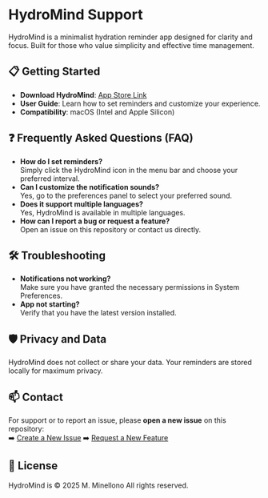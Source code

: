 # HydroMind Support

HydroMind is a minimalist hydration reminder app designed for clarity and focus. Built for those who value simplicity and effective time management.

## 📋 Getting Started
- **Download HydroMind**: [App Store Link](https://link-to-download.com)
- **User Guide**: Learn how to set reminders and customize your experience.
- **Compatibility**: macOS (Intel and Apple Silicon)

## ❓ Frequently Asked Questions (FAQ)
- **How do I set reminders?**  
  Simply click the HydroMind icon in the menu bar and choose your preferred interval.
- **Can I customize the notification sounds?**  
  Yes, go to the preferences panel to select your preferred sound.
- **Does it support multiple languages?**  
  Yes, HydroMind is available in multiple languages.
- **How can I report a bug or request a feature?**  
  Open an issue on this repository or contact us directly.

## 🛠️ Troubleshooting
- **Notifications not working?**  
  Make sure you have granted the necessary permissions in System Preferences.
- **App not starting?**  
  Verify that you have the latest version installed.

## 🛡️ Privacy and Data
HydroMind does not collect or share your data. Your reminders are stored locally for maximum privacy.

## 📫 Contact
For support or to report an issue, please **open a new issue** on this repository:  
➡️ [Create a New Issue](https://github.com/mattlab69/HydroMind-Support/issues/new?template=bug_report.md)
➡️ [Request a New Feature](https://github.com/mattlab69/HydroMind-Support/issues/new?assignees=&labels=enhancement&template=feature_request.md&title=)


## 📜 License
HydroMind is © 2025 M. Minellono All rights reserved.

